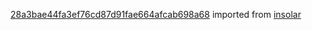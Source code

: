 [28a3bae44fa3ef76cd87d91fae664afcab698a68](https://github.com/insolar/insolar/commit/28a3bae44fa3ef76cd87d91fae664afcab698a68) imported from [insolar](https://github.com/insolar/insolar)
